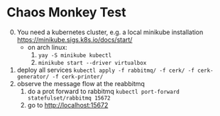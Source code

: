 # Chaos Monkey Test

0. You need a kubernetes cluster, e.g. a local minikube installation <https://minikube.sigs.k8s.io/docs/start/>
    * on arch linux: 
        1. `yay -S minikube kubectl`
        2. `minikube start --driver virtualbox`
1. deploy all services
   `kubectl apply -f rabbitmq/ -f cerk/ -f cerk-generator/ -f cerk-printer/`
2. observe the message flow at the reabbitmq
    1. do a prot forward to rabbitmq
        `kubectl port-forward statefulset/rabbitmq 15672`
    2. go to <http://localhost:15672>